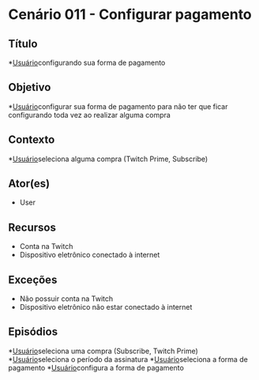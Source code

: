 # Cenário 011 - Configurar pagamento

## Título
*[Usuário](User)configurando sua forma de pagamento

## Objetivo
*[Usuário](User)configurar sua forma de pagamento para não ter que ficar configurando toda vez ao realizar alguma compra

## Contexto
*[Usuário](User)seleciona alguma compra (Twitch Prime, Subscribe)

## Ator(es)
* User

## Recursos
* Conta na Twitch
* Dispositivo eletrônico conectado à internet

## Exceções
* Não possuir conta na Twitch
* Dispositivo eletrônico não estar conectado à internet

## Episódios
*[Usuário](User)seleciona uma compra (Subscribe, Twitch Prime)
*[Usuário](User)seleciona o período da assinatura
*[Usuário](User)seleciona a forma de pagamento
*[Usuário](User)configura a forma de pagamento
